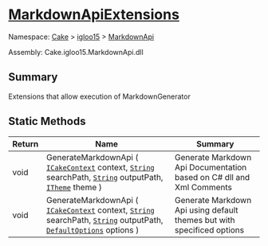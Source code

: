 # [MarkdownApiExtensions](./MarkdownApiExtensions.md)

Namespace: [Cake]() > [igloo15]() > [MarkdownApi](./README.md)

Assembly: Cake.igloo15.MarkdownApi.dll

## Summary
Extensions that allow execution of MarkdownGenerator

## Static Methods

| Return | Name | Summary | 
| --- | --- | --- | 
| void | GenerateMarkdownApi ( [`ICakeContext`](./MarkdownApiExtensions.md) context, [`String`](https://docs.microsoft.com/en-us/dotnet/api/System.String) searchPath, [`String`](https://docs.microsoft.com/en-us/dotnet/api/System.String) outputPath, [`ITheme`](./MarkdownApiExtensions.md) theme ) | Generate Markdown Api Documentation based on C# dll and Xml Comments | 
| void | GenerateMarkdownApi ( [`ICakeContext`](./MarkdownApiExtensions.md) context, [`String`](https://docs.microsoft.com/en-us/dotnet/api/System.String) searchPath, [`String`](https://docs.microsoft.com/en-us/dotnet/api/System.String) outputPath, [`DefaultOptions`](./MarkdownApiExtensions.md) options ) | Generate Markdown Api using default themes but with specificed options | 


